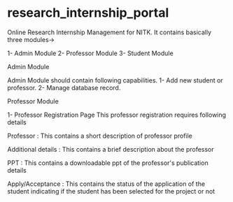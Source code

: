 # research_internship_portal
Online Research Internship Management for NITK. It contains basically three modules->

1- Admin Module
2- Professor Module
3- Student Module

Admin Module

Admin Module should contain following capabilities.
1- Add new student or professor.
2- Manage database record.

Professor Module

1- Professor Registration Page
This professor registration requires following details

Professor :
This contains a short description of professor profile

Additional details :
 This contains a brief description about the professor

PPT :
 This contains a downloadable ppt of the professor's publication details

Apply/Acceptance :
 This contains the status of the application of the student indicating if the student has been selected for the project or not
